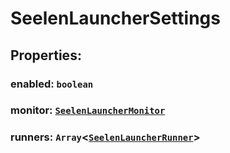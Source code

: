 # **SeelenLauncherSettings**
## **Properties**:
### enabled: `boolean`
### monitor: [`SeelenLauncherMonitor`](./SeelenLauncherMonitor)
### runners: `Array`<[`SeelenLauncherRunner`](./SeelenLauncherRunner)>